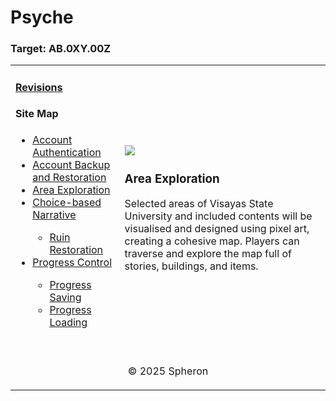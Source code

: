 # Psyche

### Target: AB.0XY.00Z

<table>
    <tr>
        <td>
            <h4><a href="../README.md">Revisions</a></h4>
            <h4>Site Map</h4>
            <ul>
                <li><a href="account-authentication.md">Account Authentication</a></li>
                <li><a href="account-backup-and-restoration.md">Account Backup and Restoration</a></li>
                <li><a href="area-exploration.md">Area Exploration</a></li>
                <li><a href="choice-based-narrative.md">Choice-based Narrative</a></li>
                <ul>
                    <li><a href="ruin-restoration.md">Ruin Restoration</a></li>
                </ul>
                <li><a href="progress-control.md">Progress Control</a></li>
                <ul>
                    <li><a href="progress-saving.md">Progress Saving</a></li>
                    <li><a href="progress-loading.md">Progress Loading</a></li>
                </ul>
            </ul>
            <br>
        </td>
        <td>   
            <img src="https://github.com/user-attachments/assets/2151c663-9e4e-4ed9-b41e-07e064df73ca">
          <h3>Area Exploration</h3>
            <span>Selected areas of Visayas State University and included contents will be visualised and designed using pixel art, creating a cohesive map. Players can traverse and explore the map full of stories, buildings, and items.
</span>
        </td>
    </tr>
    <tr>
        <td colspan="2"><p align="center">© 2025 Spheron</p>
</td>
    </tr>
</table>
